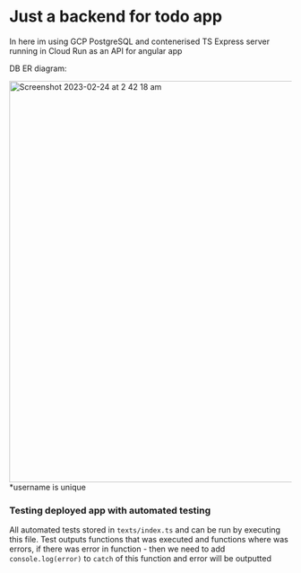 # Just a backend for todo app

In here im using GCP PostgreSQL and contenerised TS Express server running in Cloud Run as an API for angular app


DB ER diagram: 


<img width="715" alt="Screenshot 2023-02-24 at 2 42 18 am" src="https://user-images.githubusercontent.com/71220725/221068216-8251f78e-afa7-4a32-ba0a-88237259e77f.png">
*username is unique






### Testing deployed app with automated testing
  All automated  tests stored in ```texts/index.ts``` and can be run by executing this file. Test outputs functions that was executed and functions where was errors, if there was error in function - then we need to add ```console.log(error)``` to ```catch``` of this function and error will be outputted 


